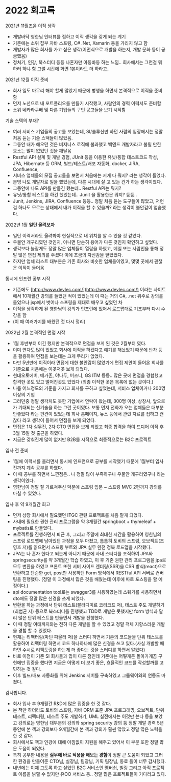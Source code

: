 # 2022 회고록

2021년 11월즈음 이직 생각

- 개발바닥 영한님 인터뷰를 접하고 이직 생각을 갖게 되는 계기
- 기존에는 소위 잡부 자바 스프링, C# .Net, Xamarin 등을 가리지 않고 함
- 개발자가 많은 회사를 가고 싶은 생각(어떤식으로 개발을 하는지, 개발 문화 등이 궁금했음)
- 정처기, 인강, 북스터디 등등 나혼자만 아둥바둥 하는 느낌.. 회사에서는 그런걸 뭐하러 하냐 함 그럴 시간에 화면 1본이라도 더 하라고..

2021년 12월 이직 준비

- 회사 일도 마무리 해야 할게 많았기 때문에 병행을 하면서 본격적으로 이직을 준비함
- 먼저 노션으로 내 포트폴리오를 만들기 시작했고, 사람인의 경력 이력서도 준비함
- 소위 네카라쿠배 및 다른 기업들의 구인 공고들을 보기 시작함

기술 스택의 부재?

- 여러 서비스 기업들의 공고를 보았는데, SI/솔루션만 하던 사람의 입장에서는 정말 처음 듣는 기술 스택들이 많았음.
- 그동안 내가 해오던 것은 비지니스 로직에 불과했고 백엔드 개발자라고 불릴 만한 요소는 많이 없었던 것을 깨달음
- Restful API 설계 및 개발 경험, JUnit 등을 이용한 유닛/통합 테스트코드 작성, JPA, Hibernate 등 ORM, 빌드/테스트/배포 자동화, docker, JIRA, Confluence,
- 서비스 업체들의 모집 공고들을 보면서 처음에는 저게 다 뭐지? 라는 생각이 들었다.
- 분명 나도 개발자로 일을 했었는데, 다른 시대에 살 고 있는 건가 하는 생각이였다.
- 그동안에 나도 API를 만들긴 했는데.. Restful API는 뭐지?
- 유닛/통합 테스트를 하긴 했었는데.. Junit 을 활용한은 뭐지? 등등..
- Junit, Jenkins, JIRA, Confluence 등등.. 정말 처음 듣는 도구들이 많았고, 저런걸 하나도 모르는 상태에서 내가 이직을 할 수 있을까? 라는 생각이 불안감이 엄습했다.

2022년 1월 **일단 올려보자**

- 일단 이력서라도 올려봐야 현실적으로 내 위치를 알 수 있을 것 같았다.
- 우물안 개구리였던 것인지, 아니면 단순히 용어가 다른 것인지 확인하고 싶었다.
- 생각보다 놀랍게도 정말 많은 업체들이 열람을 하였고, 메일 또는 사람인을 통해 정말 많은 면접 제의를 주셨다 이에 조금의 자신감을 얻었었다.
- 하지만 업체 리스트 대부분은 기존 회사와 비슷한 업체들이였고, 몇몇 곳에서 괜찮은 이직이 들어옴

동시에 인프런 공부 시작

- 기존에도 [http://www.devlec.com/](http://www.devlec.com/) 이라는 사이트에서 10개월간 강의를 들었던 적이 있었는데 이 때는 거의 C#, .net 위주로 강의를 들었으나 jsp에서 벗어나 스프링을 제대로 배우고 싶었던 차
- 이직을 생각하게 된 영한님의 강의가 인프런에 있어서 로드맵대로 기초부터 다시 수강을 함
- (이 때 여러가지를 배웠던 것 다시 정리)

2022년 2월 본격적인 면접 시작

- 1월 후반부터 이긴 했지만 본격적으로 면접을 보게 된 것은 2월부터 였다.
- 이미 연차도 많이 있었고 회사에 이직을 하겠다고 얘기를 해놨었기 때문에 반차 등을 활용하여 면접을 보는데는 크게 무리가 없었다.
- 다만 5년만에 이직이라 면접에 대한 불안감이 많았기에 면접 제안이 들어온 회사를 기준으로 처음에는 이곳저곳 보게 되었다.
- 현대오토에버, 메가존, 야나두, 버즈니, GS ITM 등등.. 많은 곳에 면접을 경험했고 합격한 곳도 있고 떨어진곳도 있었다 (최종 이직한 곳은 목록에 없는 곳이다.)
- 나름 어느정도의 기준을 가지고 회사를 구하고 싶었는데, 서비스 업체이거나 200명 이상의 기업
- 그러던중 정말 생각치도 못한 기업에서 연락이 왔는데, 300명 이상, 상장사, 앞으로가 기대되는 신기술을 하는 그런 곳이였다. 보통 먼저 전화가 오는 업체들은 대부분 안좋았다 라는 편견이 있었는데 회사 홈페이지, 뉴스 등에서 관련 자료를 접하고 괜찮다 라고 생각이 들어서 면접을 보게 되었다.
- 면접은 1차 실무진, 2차 CTO 면접을 보게 되었고 최종 합격을 하여 드디어 이직 후 3월 15일 첫 출근을 하였다.
- 지금은 갖춰진게 많이 없지만 B2B를 시작으로 최종적으로는 B2C 프로젝트

입사 전 준비

- 1월에 이력서를 올리면서 동시에 인프런으로 공부를 시작했기 때문에 1월부터 입사전까지 계속 공부를 하였다.
- 이 때 공부를 하면서 느낀점은.. 나 정말 많이 부족하구나 우물안 개구리였구나 라는 생각이였다.
- 영한님이 정말 잘 가르쳐주신 덕분에 스프링 입문 ~ 스프링 MVC 2편까지 강의를 마칠 수 있었다.

입사 후 약 9개월간 회고

- 먼저 상장 회사에서 필요했던 ITGC 관련 프로젝트를 처음 맡게 되었다.
- 사내에 필요한 권한 관리 프로그램을 약 3개월간 springboot + thymeleaf + mybatis로 만들었다.
- 프로젝트를 진행하면서 퇴근 후, 그리고 주말에 최대한 시간을 활용하여 영한님의 스프링 로드맵에 남아있던 과정을 모두 마쳤고, 틈틈히 토비의 스프링, 오브젝트(조영호 저)를 읽으면서 스프링 부트와 JPA 실무 완전 정복 로드맵을 시작했다.
- JPA는 나 혼자 한다고 되는게 아니기 때문에 사내 스터디를 조직하여 JPA와 springsecurity를 약 3개월간 학습 하였고, 이 후 기존 권한 관리 프로그램을 jpa로 모두 변환을 하였고 프론트 또한 서버 사이드 렌더링(SSR)을 CSR 방식(react)으로 변환하고 단순한 get, post만 사용하던 Form 방식에서 RESTful API 서버로 컨버팅을 진행했다. (정말 이 과정에서 많은 것을 배웠는데 이후에 따로 포스팅을 할 예정이다.)
- api documentation tool로는 swagger3를 사용하였는데 스웨거를 사용하면서 dto에도 정말 많은 신경을 쓰게 되었다.
- 변환을 하는 과정에서  단위 테스트(블라디미르 코리코프 저), 테스트 주도 개발하기(최범균 저) 등으로 북스터디를 진행했고 TDD로 개발은 못했지만 form 방식과 달리 많은 단위 테스트를 만들면서 개발을 진행했다.
- 이 때 정말 여태까지와는 전혀 다른 개발을 할 수 있었고 정말 객체 지향스러운 개발을 경험 할 수 있었다.
- 현재는 리팩터링(마틴 파울러 저)을 스터디 하면서 기존의 코드들을 단위 테스트를 활용하여 리팩터링 하면서 코드 하나하나에 많은 신경을 쓰고 있다.(사실 개발할 때 하면 수시로 리팩토링을 하는게 더 좋다는 것을 스터디를 하면서 알았다)
- 바로 이점이 기존 SI 회사들과 많이 다른 점인데 기존에는 어떻게든 돌아가게끔 구현에만 집중을 했다면 지금은 어떻게 더 보기 좋은, 효율적인 코드를 작성할까를 고민하는 것 같다.
- 이후 빌드/배포 자동화를 위해 Jenkins 서버를 구축하였고 그룹웨어와의 연동도 마쳤다.


감사합니다.
- 회사 입사 후 9개월간 R&D에 많은 집중을 한 것 같다.
- 본 책만 하더라도 토비의 스프링, 자바 ORM 표준 JPA 프로그래밍, 오브젝트, 단위테스트, 리팩터링, 테스트 주도 개발하기, UML 실전에서는 이것만 쓴다 등을 보았고 강의로는 영한님 대부분의 강의와 spring security 강의 등 정말 개발 경력 5년동안에 본 책과 강의보다 9개월간에 본 책과 강의가 훨씬 많았고 정말 많은 노력을 한 것 같다.
- 회사에서도 책과 인강에 대해 아낌없이 지원을 해주고 있어서 이 부분 또한 정말 많은 도움이 되었다.
- 특히 공부한 내용을 **실무에 바로 적용을 해보는 경험**이 정말 큰 도움이 되었고 그러한 환경을 만들어준 CTO님, 실장님, 팀장님, 기획 팀장님, 동료 들이 너무 감사했다.
- 내년에는 이제 그토록 하고 싶었던 B2C 서비스인 멤버쉽, 빌링 그리고 아직 프로젝트 이름을 밝힐 수 없지만 유OO 서비스 등.. 정말 많은 프로젝트들이 기다리고 있다.

